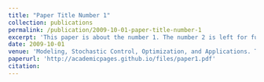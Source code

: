 ```yaml
---
title: "Paper Title Number 1"
collection: publications
permalink: /publication/2009-10-01-paper-title-number-1
excerpt: 'This paper is about the number 1. The number 2 is left for future work.'
date: 2009-10-01
venue: 'Modeling, Stochastic Control, Optimization, and Applications. The IMA Volumes in Mathematics and its Applications, vol 164. Springer, Cham'
paperurl: 'http://academicpages.github.io/files/paper1.pdf'
citation:
---
```

